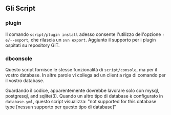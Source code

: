 ## Gli Script

### plugin

Il comando `script/plugin install` adesso consente l'utilizzo dell'opzione `-e/--export`, che rilascia un `svn export`. Aggiunto il supporto per i plugin ospitati su repository GIT.

### dbconsole

Questo script fornisce le stesse funzionalità di `script/console`, ma per il vostro database. In altre parole vi collega ad un client a riga di comando per il vostro database.

Guardando il codice, apparentemente dovrebbe lavorare solo con mysql, postgresql, and sqlite(3). Quando un altro tipo di  database è configurato in `database.yml`, questo script visualizza: "not supported for this database type [nessun supporto per questo tipo di database]"
